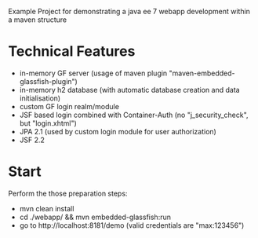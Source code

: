 Example Project for demonstrating a java ee 7 webapp development within a maven structure

Technical Features
===
- in-memory GF server (usage of maven plugin "maven-embedded-glassfish-plugin")
- in-memory h2 database (with automatic database creation and data initialisation)
- custom GF login realm/module
- JSF based login combined with Container-Auth (no "j_security_check", but "login.xhtml")
- JPA 2.1 (used by custom login module for user authorization)
- JSF 2.2

Start
===
Perform the those preparation steps:

- mvn clean install
- cd ./webapp/ && mvn embedded-glassfish:run
- go to http://localhost:8181/demo (valid credentials are "max:123456")
